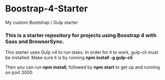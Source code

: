 # Boostrap-4-Starter
My custom Bootstrap / Gulp starter

### This is a starter repository for projects using Boostrap 4 with Sass and BrowserSync.

This starter uses Gulp v4 to run tasks. In order for it to work, gulp-cli must be installed. Make sure it is by running **npm install -g gulp-cli**

Then you can run **npm install**, followed by **npm start** to get up and running on port 3000
